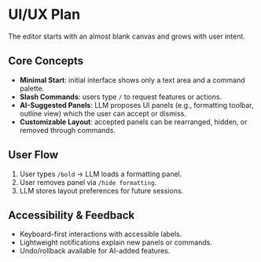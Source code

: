 # UI/UX Plan

The editor starts with an almost blank canvas and grows with user intent.

## Core Concepts
- **Minimal Start**: initial interface shows only a text area and a command palette.
- **Slash Commands**: users type `/` to request features or actions.
- **AI-Suggested Panels**: LLM proposes UI panels (e.g., formatting toolbar, outline view) which the user can accept or dismiss.
- **Customizable Layout**: accepted panels can be rearranged, hidden, or removed through commands.

## User Flow
1. User types `/bold` → LLM loads a formatting panel.
2. User removes panel via `/hide formatting`.
3. LLM stores layout preferences for future sessions.

## Accessibility & Feedback
- Keyboard-first interactions with accessible labels.
- Lightweight notifications explain new panels or commands.
- Undo/rollback available for AI-added features.

